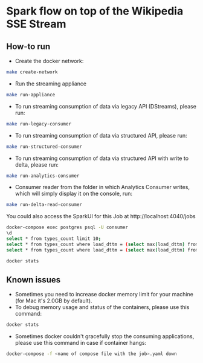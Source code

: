 # Spark flow on top of the Wikipedia SSE Stream

## How-to run

- Create the docker network:
```bash
make create-network
```
- Run the streaming appliance
```bash
make run-appliance
```
- To run streaming consumption of data via legacy API (DStreams), please run:
```bash
make run-legacy-consumer
```

- To run streaming consumption of data via structured API, please run:
```bash
make run-structured-consumer
```

- To run streaming consumption of data via structured API with write to delta, please run:
```bash
make run-analytics-consumer
```

- Consumer reader from the folder in which Analytics Consumer writes, which will simply display it on the console, run:
```bash
make run-delta-read-consumer
```

You could also access the SparkUI for this Job at http://localhost:4040/jobs

```bash
docker-compose exec postgres psql -U consumer
\d
select * from types_count limit 10;
select * from types_count where load_dttm = (select max(load_dttm) from types_count);
select * from types_count where load_dttm = (select max(load_dttm) from types_count) order by count desc;
```

```bash
docker stats
```

## Known issues

- Sometimes you need to increase docker memory limit for your machine (for Mac it's 2.0GB by default).
- To debug memory usage and status of the containers, please use this command:
```bash
docker stats
```
- Sometimes docker couldn't gracefully stop the consuming applications, please use this command in case if container hangs:
```bash
docker-compose -f <name of compose file with the job>.yaml down
```
